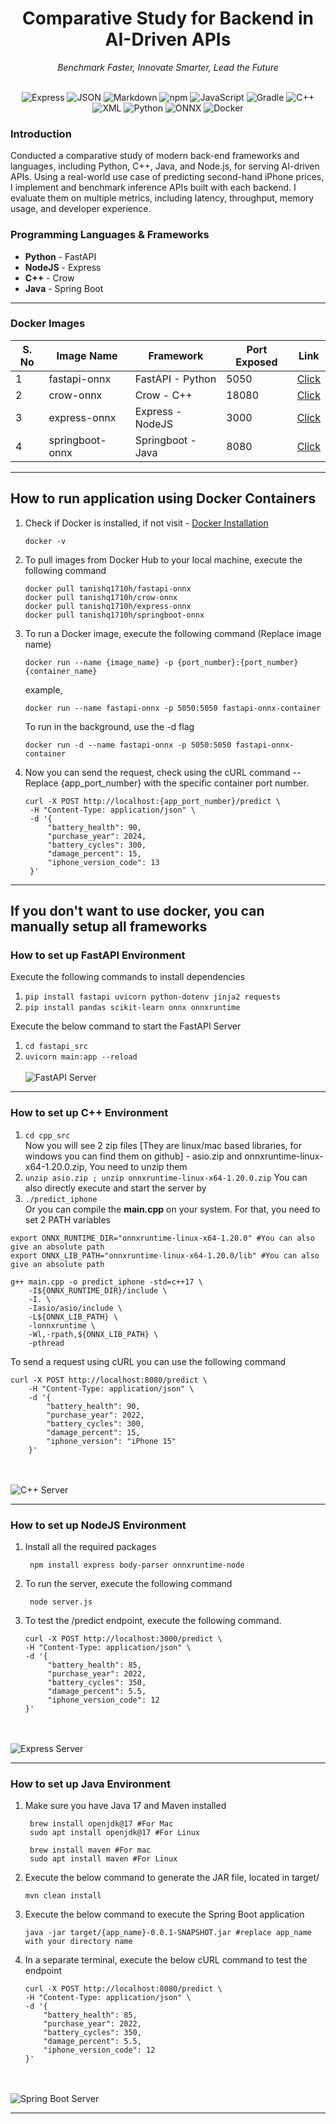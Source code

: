 <div align="center">
<h1>Comparative Study for Backend in AI-Driven APIs</h1> 
    
<i>Benchmark Faster, Innovate Smarter, Lead the Future</i><br></br>
    
![Express](https://img.shields.io/badge/Express-black?logo=express&logoColor=white)
![JSON](https://img.shields.io/badge/JSON-000000?logo=json&logoColor=white)
![Markdown](https://img.shields.io/badge/Markdown-000000?logo=markdown&logoColor=white)
![npm](https://img.shields.io/badge/npm-CB3837?logo=npm&logoColor=white)
![JavaScript](https://img.shields.io/badge/JavaScript-F7DF1E?logo=javascript&logoColor=black)
![Gradle](https://img.shields.io/badge/Gradle-02303A?logo=gradle&logoColor=white)
![C++](https://img.shields.io/badge/C++-00599C?logo=c%2B%2B&logoColor=white)
![XML](https://img.shields.io/badge/XML-0065AE?logo=xml&logoColor=white)
![Python](https://img.shields.io/badge/Python-3776AB?logo=python&logoColor=white)
![ONNX](https://img.shields.io/badge/ONNX-005CED?logo=onnx&logoColor=white)
![Docker](https://img.shields.io/badge/Docker-2496ED?logo=docker&logoColor=white)

</div>

### Introduction
Conducted a comparative study of modern back-end frameworks and languages, including Python, C++, Java, and Node.js, for serving AI-driven APIs. Using a real-world use case of predicting second-hand iPhone prices, I implement and benchmark inference APIs built with each backend. I evaluate them on multiple metrics, including latency, throughput, memory usage, and developer experience.

### Programming Languages & Frameworks
<ul>
<li> <b>Python</b> - FastAPI </li>
<li> <b>NodeJS</b> - Express </li>
<li> <b>C++</b> - Crow </li>
<li> <b>Java</b> - Spring Boot </li>
</ul>

<hr>

### Docker Images 
<table>
    <thead>
        <tr>
            <th>S. No</th>
            <th>Image Name</th>
            <th>Framework</th>
            <th>Port Exposed</th>
            <th>Link</th>
        </tr>
    </thead>
    <tbody>
        <tr>
            <td>1</td>
            <td>fastapi-onnx</td>
            <td>FastAPI - Python</td>
            <td>5050</td>
            <td><a href="https://hub.docker.com/r/tanishq1710h/fastapi-onnx">Click</a></td>
        </tr>
        <tr>
            <td>2</td>
            <td>crow-onnx</td>
            <td>Crow - C++</td>
            <td>18080</td>
            <td><a href="https://hub.docker.com/r/tanishq1710h/crow-onnx">Click</a></td>
        </tr>
        <tr>
            <td>3</td>
            <td>express-onnx</td>
            <td>Express - NodeJS</td>
            <td>3000</td>
            <td><a href="https://hub.docker.com/r/tanishq1710h/express-onnx">Click</a></td>
        </tr>
        <tr>
            <td>4</td>
            <td>springboot-onnx</td>
            <td>Springboot - Java</td>
            <td>8080</td>
            <td><a href="https://hub.docker.com/r/tanishq1710h/springboot-onnx">Click</a></td>
        </tr>
    </tbody>
</table>
<hr>

<h2>How to run application using Docker Containers</h2> 

1. Check if Docker is installed, if not visit - <a href="https://docs.docker.com/engine/install/">Docker Installation</a>
   ```
   docker -v
   ```
2. To pull images from Docker Hub to your local machine, execute the following command
   ```
   docker pull tanishq1710h/fastapi-onnx
   docker pull tanishq1710h/crow-onnx
   docker pull tanishq1710h/express-onnx
   docker pull tanishq1710h/springboot-onnx
   ```
3. To run a Docker image, execute the following command (Replace image name)
   ```
   docker run --name {image_name} -p {port_number}:{port_number} {container_name}
   ```
   example,
   ```
   docker run --name fastapi-onnx -p 5050:5050 fastapi-onnx-container
   ```
   To run in the background, use the  -d flag
   ```
   docker run -d --name fastapi-onnx -p 5050:5050 fastapi-onnx-container
   ```
4. Now you can send the request, check using the cURL command -- Replace {app_port_number} with the specific container port number.
   ```
   curl -X POST http://localhost:{app_port_number}/predict \
    -H "Content-Type: application/json" \
    -d '{
        "battery_health": 90,
        "purchase_year": 2024,
        "battery_cycles": 300,
        "damage_percent": 15,
        "iphone_version_code": 13
    }'
   ```

<hr>

<h2>If you don't want to use docker, you can manually setup all frameworks</h2>

### How to set up FastAPI Environment
Execute the following commands to install dependencies
1. ``` pip install fastapi uvicorn python-dotenv jinja2 requests ```
2. ``` pip install pandas scikit-learn onnx onnxruntime ```

Execute the below command to start the FastAPI Server
1. ``` cd fastapi_src ``` 
2. ``` uvicorn main:app --reload ```
<br></br>
![FastAPI Server](assets/fastapi_server.png)
<hr>

### How to set up C++ Environment

1. ``` cd cpp_src ``` \
Now you will see 2 zip files [They are linux/mac based libraries, for windows you can find them on github] - asio.zip and onnxruntime-linux-x64-1.20.0.zip, You need to unzip them
2. ``` unzip asio.zip ; unzip onnxruntime-linux-x64-1.20.0.zip ```
You can also directly execute and start the server by
3. ``` ./predict_iphone ``` \
Or you can compile the <b>main.cpp</b> on your system. For that, you need to set 2 PATH variables
```
export ONNX_RUNTIME_DIR="onnxruntime-linux-x64-1.20.0" #You can also give an absolute path
export ONNX_LIB_PATH="onnxruntime-linux-x64-1.20.0/lib" #You can also give an absolute path

g++ main.cpp -o predict_iphone -std=c++17 \
    -I${ONNX_RUNTIME_DIR}/include \
    -I. \
    -Iasio/asio/include \
    -L${ONNX_LIB_PATH} \
    -lonnxruntime \
    -Wl,-rpath,${ONNX_LIB_PATH} \
    -pthread
```
To send a request using cURL you can use the following command
```
curl -X POST http://localhost:8080/predict \
    -H "Content-Type: application/json" \
    -d '{
        "battery_health": 90,
        "purchase_year": 2022,
        "battery_cycles": 300,
        "damage_percent": 15,
        "iphone_version": "iPhone 15"
    }'
```
<br></br>
![C++ Server](assets/cpp_server.png)
<hr>

### How to set up NodeJS Environment
1. Install all the required packages
   ```
    npm install express body-parser onnxruntime-node
   ```
2. To run the server, execute the following command
   ```
    node server.js
   ```
3. To test the /predict endpoint, execute the following command.
   ```
   curl -X POST http://localhost:3000/predict \
   -H "Content-Type: application/json" \
   -d '{
        "battery_health": 85,
        "purchase_year": 2022,
        "battery_cycles": 350,
        "damage_percent": 5.5,
        "iphone_version_code": 12
   }'
   ```
<br></br>
![Express Server](assets/express_server.png)
<hr>

### How to set up Java Environment
1. Make sure you have Java 17 and Maven installed
   ```
    brew install openjdk@17 #For Mac
    sudo apt install openjdk@17 #For Linux

    brew install maven #For mac
    sudo apt install maven #For Linux
   ```
2. Execute the below command to generate the JAR file, located in target/
    ```
    mvn clean install
    ```
3. Execute the below command to execute the Spring Boot application
    ```
    java -jar target/{app_name}-0.0.1-SNAPSHOT.jar #replace app_name with your directory name
    ```
4. In a separate terminal, execute the below cURL command to test the endpoint
    ```
    curl -X POST http://localhost:8080/predict \
   -H "Content-Type: application/json" \
   -d '{
        "battery_health": 85,
        "purchase_year": 2022,
        "battery_cycles": 350,
        "damage_percent": 5.5,
        "iphone_version_code": 12
   }'
    ```
<br></br>
![Spring Boot Server](assets/spring_server.png)
<hr>
